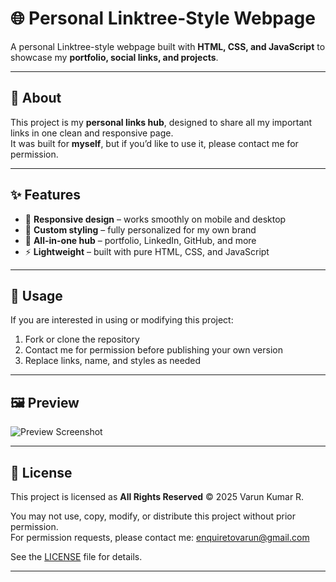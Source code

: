# 🌐 Personal Linktree-Style Webpage  

A personal Linktree-style webpage built with **HTML, CSS, and JavaScript** to showcase my **portfolio, social links, and projects**.  

---

## 📌 About  
This project is my **personal links hub**, designed to share all my important links in one clean and responsive page.  
It was built for **myself**, but if you’d like to use it, please contact me for permission.  

---

## ✨ Features  
- 📱 **Responsive design** – works smoothly on mobile and desktop  
- 🎨 **Custom styling** – fully personalized for my own brand  
- 🔗 **All-in-one hub** – portfolio, LinkedIn, GitHub, and more  
- ⚡ **Lightweight** – built with pure HTML, CSS, and JavaScript  

---

## 🚀 Usage  
If you are interested in using or modifying this project:  
1. Fork or clone the repository  
2. Contact me for permission before publishing your own version  
3. Replace links, name, and styles as needed  

---

## 🖼️ Preview  
![Preview Screenshot](.src/img/Landscape.png)  

---

## 📄 License  
This project is licensed as **All Rights Reserved** © 2025 Varun Kumar R.  

You may not use, copy, modify, or distribute this project without prior permission.  
For permission requests, please contact me: enquiretovarun@gmail.com  

See the [LICENSE](./LICENSE) file for details.  

---
